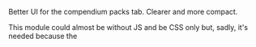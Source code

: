 Better UI for the compendium packs tab. Clearer and more compact.

This module could almost be without JS and be CSS only but, sadly, it's needed because the